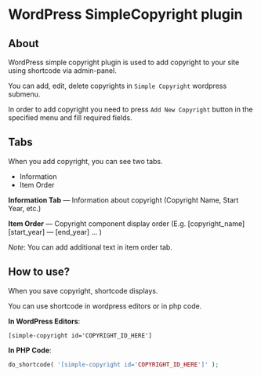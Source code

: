 # WordPress SimpleCopyright plugin

## About

WordPress simple copyright plugin is used to add copyright to your site using shortcode via admin-panel.

You can add, edit, delete copyrights in `Simple Copyright` wordpress submenu.

In order to add copyright you need to press `Add New Copyright` button in the specified menu and fill required fields.

## Tabs

When you add copyright, you can see two tabs.

* Information
* Item Order

**Information Tab** — Information about copyright (Copyright Name, Start Year, etc.)

**Item Order** — Copyright component display order (E.g. \[copyright_name\] \[start_year\] — \[end_year\] ... )

_Note_: You can add additional text in item order tab.

## How to use?

When you save copyright, shortcode displays.

You can use shortcode in wordpress editors or in php code.

**In WordPress Editors**: 
```
[simple-copyright id='COPYRIGHT_ID_HERE']
```
**In PHP Code**: 
```php 
do_shortcode( '[simple-copyright id='COPYRIGHT_ID_HERE']' );
```